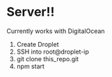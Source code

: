 # Server!!

Currently works with DigitalOcean

1. Create Droplet
2. SSH into root@droplet-ip
3. git clone this_repo.git
4. npm start
